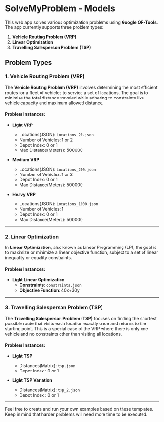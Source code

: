 # SolveMyProblem - Models

This web app solves various optimization problems using **Google OR-Tools**. The app currently supports three problem types:

1. **Vehicle Routing Problem (VRP)**
2. **Linear Optimization**
3. **Travelling Salesperson Problem (TSP)**

## Problem Types

### 1. Vehicle Routing Problem (VRP)

The **Vehicle Routing Problem (VRP)** involves determining the most efficient routes for a fleet of vehicles to service a set of locations. The goal is to minimize the total distance traveled while adhering to constraints like vehicle capacity and maximum allowed distance.

#### Problem Instances:

- **Light VRP**  
  - Locations(JSON): `Locations_20.json`
  - Number of Vehicles: 1 or 2
  - Depot Index: 0 or 1
  - Max Distance(Meters): 500000 

- **Medium VRP**  
  - Locations(JSON): `Locations_200.json`
  - Number of Vehicles: 1 or 2
  - Depot Index: 0 or 1
  - Max Distance(Meters): 500000 

- **Heavy VRP**  
  - Locations(JSON): `Locations_1000.json`
  - Number of Vehicles: 1 
  - Depot Index: 0 or 1
  - Max Distance(Meters): 500000 

---

### 2. Linear Optimization

In **Linear Optimization**, also known as Linear Programming (LP), the goal is to maximize or minimize a linear objective function, subject to a set of linear inequality or equality constraints.

#### Problem Instances:

- **Light Linear Optimization** 
   - **Constraints**: `constraints.json`
   - **Objective Function**: 40x+30y

---

### 3. Travelling Salesperson Problem (TSP)

The **Travelling Salesperson Problem (TSP)** focuses on finding the shortest possible route that visits each location exactly once and returns to the starting point. This is a special case of the VRP where there is only one vehicle and no constraints other than visiting all locations.

#### Problem Instances:
- **Light TSP**  
  - Distances(Matrix): `tsp.json`
  - Depot Index : 0 or 1

- **Light TSP Variation**  
  - Distances(Matrix): `tsp_2.json`
  - Depot Index : 0 or 1

---

Feel free to create and run your own examples based on these templates. Keep in mind that harder problems will need more time to be executed.

